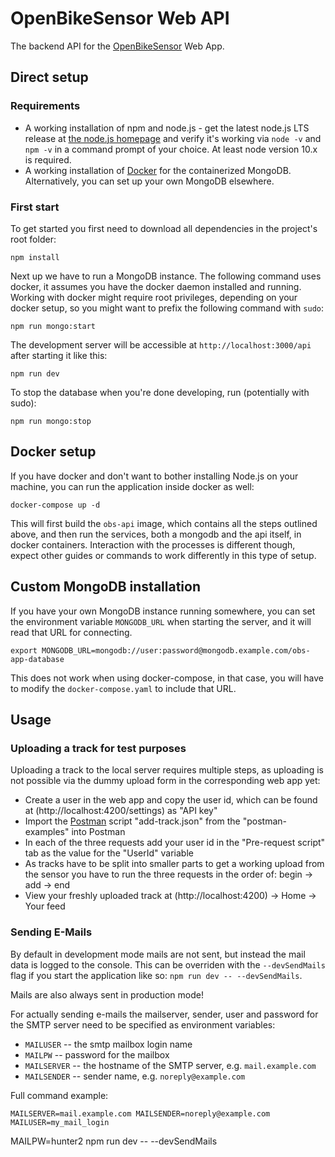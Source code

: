 # OpenBikeSensor Web API

The backend API for the [OpenBikeSensor](https://zweirat-stuttgart.de/projekte/openbikesensor/) Web App.

## Direct setup

### Requirements

* A working installation of npm and node.js - get the latest node.js LTS
  release at [the node.js homepage](https://nodejs.org/en/) and verify it's
  working via `node -v` and `npm -v` in a command prompt of your choice. At
  least node version 10.x is required.
* A working installation of [Docker](https://www.docker.com) for the
  containerized MongoDB. Alternatively, you can set up your own MongoDB
  elsewhere.

### First start

To get started you first need to download all dependencies in the project's
root folder:

    npm install

Next up we have to run a MongoDB instance. The following command uses docker,
it assumes you have the docker daemon installed and running.  Working with
docker might require root privileges, depending on your docker setup, so you
might want to prefix the following command with `sudo`:

    npm run mongo:start

The development server will be accessible at `http://localhost:3000/api` after
starting it like this:

    npm run dev

To stop the database when you're done developing, run (potentially with sudo):

    npm run mongo:stop

## Docker setup 

If you have docker and don't want to bother installing Node.js on your machine,
you can run the application inside docker as well:

    docker-compose up -d
    
This will first build the `obs-api` image, which contains all the steps
outlined above, and then run the services, both a mongodb and the api itself,
in docker containers. Interaction with the processes is different though,
expect other guides or commands to work differently in this type of setup.


## Custom MongoDB installation
    
If you have your own MongoDB instance running somewhere, you can set the
environment variable `MONGODB_URL` when starting the server, and it will read
that URL for connecting.
  
    export MONGODB_URL=mongodb://user:password@mongodb.example.com/obs-app-database
    
This does not work when using docker-compose, in that case, you will have to
modify the `docker-compose.yaml` to include that URL.


## Usage

### Uploading a track for test purposes

Uploading a track to the local server requires multiple steps, as uploading is
not possible via the dummy upload form in the corresponding web app yet:

- Create a user in the web app and copy the user id, which can be found at
  (http://localhost:4200/settings) as "API key"
- Import the [Postman](https://www.postman.com) script "add-track.json" from
  the "postman-examples" into Postman
- In each of the three requests add your user id in the "Pre-request script"
  tab as the value for the "UserId" variable
- As tracks have to be split into smaller parts to get a working upload from
  the sensor you have to run the three requests in the order of: begin -> add
  -> end
- View your freshly uploaded track at (http://localhost:4200) -> Home -> Your
  feed

### Sending E-Mails

By default in development mode mails are not sent, but instead the mail data is
logged to the console. This can be overriden with the `--devSendMails` flag if
you start the application like so: `npm run dev -- --devSendMails`.

Mails are also always sent in production mode!

For actually sending e-mails the mailserver, sender, user and password for the
SMTP server need to be specified as environment variables: 

* `MAILUSER` -- the smtp mailbox login name
* `MAILPW` -- password for the mailbox
* `MAILSERVER` -- the hostname of the SMTP server, e.g. `mail.example.com`
* `MAILSENDER` -- sender name, e.g. `noreply@example.com`

Full command example:

    MAILSERVER=mail.example.com MAILSENDER=noreply@example.com MAILUSER=my_mail_login
MAILPW=hunter2 npm run dev -- --devSendMails
